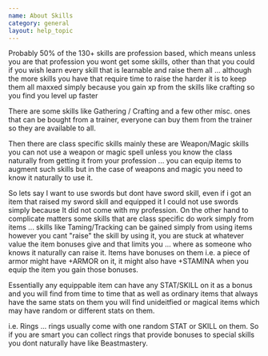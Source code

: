 ```yaml
---
name: About Skills
category: general
layout: help_topic
---
```

Probably 50% of the 130+ skills are profession based, which means unless you are that profession you wont get some skills, other than that you could if you wish learn every skill that is learnable and raise them all ... although the more skills you have that require time to raise the harder it is to keep them all maxxed simply because you gain xp from the skills like crafting so you find you level up faster

There are some skills like Gathering / Crafting and a few other misc. ones that can be bought from a trainer, everyone can buy them from the trainer so they are available to all.

Then there are class specific skills mainly these are Weapon/Magic skills you can not use a weapon or magic spell unless you know the class naturally from getting it from your profession ... you can equip items to augment such skills but in the case of weapons and magic you need to know it naturally to use it.

So lets say I want to use swords but dont have sword skill, even if i got an item that raised my sword skill and equipped it I could not use swords simply because It did not come with my profession. On the other hand to complicate matters some skills that are class specific do work simply from items ... skills like Taming/Tracking can be gained simply from using items however you cant "raise" the skill by using it, you are stuck at whatever value the item bonuses give and that limits you ... where as someone who knows it naturally can raise it. Items have bonuses on them i.e. a piece of armor might have +ARMOR on it, it might also have +STAMINA when you equip the item you gain those bonuses.  

Essentially any equippable item can have any STAT/SKILL on it as a bonus and you will find from time to time that as well as ordinary items that always have the same stats on them you will find unideitfied or magical items which may have random or different stats on them.

i.e. Rings ... rings usually come with one random STAT or SKILL on them. So if you are smart you can collect rings that provide bonuses to special skills you dont naturally have like Beastmastery.